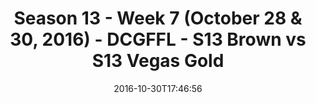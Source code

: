 ---
title: Season 13 - Week 7 (October 28 & 30, 2016) - DCGFFL - S13 Brown vs S13 Vegas
  Gold
teams-score:
- team: _teams/s13-brown.md
  score: 33
- team: _teams/s13-vegas.md
  score: 20
mvp: B. Allen (Brown); D. Rendell (Vegas)
game-ball: M. Nocella (Brown); J. Bain (Vegas)
sportsperson: ''
season: 13
week: 7
date: '2016-10-30T17:46:56'
pageid: season-13-week-7-october-28-30-2016-4812-vs-4829
---